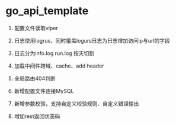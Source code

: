 # go_api_template



1. 配置文件读取viper

1. 日志使用logrus，同时覆盖logurs日志为日志增加访问ip与url的字段

1. 日志分为info.log run.log 按天切割

1. 加载中间件跨域、cache、add header

1. 全局路由404判断

1. 新增配置文件连接MySQL

1. 新增参数校验，支持自定义校验规则、自定义错误输出

1. 增加rest返回状态码
